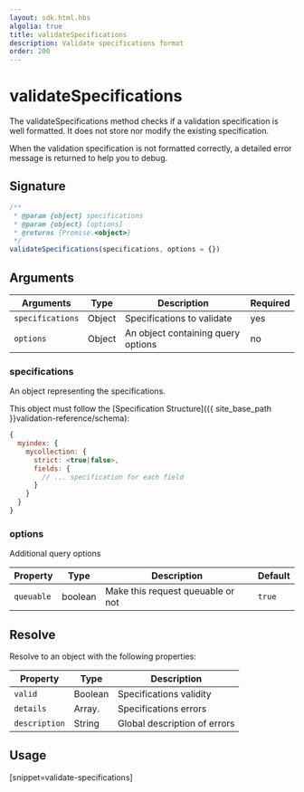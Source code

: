 ```yaml
---
layout: sdk.html.hbs
algolia: true
title: validateSpecifications
description: Validate specifications format
order: 200
---
```


# validateSpecifications

The validateSpecifications method checks if a validation specification is well formatted. It does not store nor modify the existing specification.  

When the validation specification is not formatted correctly, a detailed error message is returned to help you to debug.

## Signature

```javascript
/**
 * @param {object} specifications
 * @param {object} [options]
 * @returns {Promise.<object>}
 */
validateSpecifications(specifications, options = {})
```

## Arguments

| Arguments    | Type    | Description | Required
|--------------|---------|-------------|----------
| ``specifications`` | Object | Specifications to validate  | yes  |
| ``options`` | Object | An object containing query options    | no  |

### **specifications**

An object representing the specifications.  

This object must follow the [Specification Structure]({{ site_base_path }}validation-reference/schema):

```js
{
  myindex: {
    mycollection: {
      strict: <true|false>,
      fields: {
        // ... specification for each field
      }
    }
  }
}
```

### **options**

Additional query options

| Property   | Type    | Description                       | Default |
| ---------- | ------- | --------------------------------- | ------- |
| `queuable` | boolean | Make this request queuable or not | `true`  |

## Resolve

Resolve to an object with the following properties:

| Property    | Type    | Description |
|--------------|---------|-------------|
| ``valid`` | Boolean | Specifications validity   |
| ``details`` | Array.<String> | Specifications errors    |
| ``description`` | String | Global description of errors    |

## Usage

[snippet=validate-specifications]
